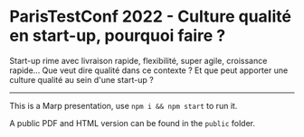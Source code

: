 # ParisTestConf 2022 - Culture qualité en start-up, pourquoi faire ?

Start-up rime avec livraison rapide, flexibilité, super agile, croissance rapide... Que veut dire qualité dans ce contexte ? Et que peut apporter une culture qualité au sein d'une start-up ?

---

This is a Marp presentation, use `npm i && npm start` to run it.

A public PDF and HTML version can be found in the `public` folder.
